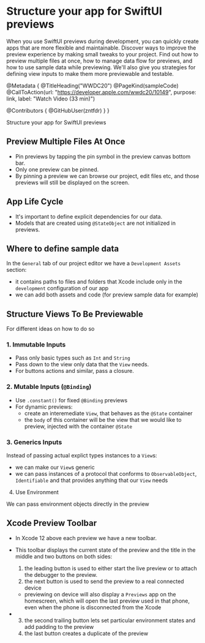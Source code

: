 # Structure your app for SwiftUI previews

When you use SwiftUI previews during development, you can quickly create apps that are more flexible and maintainable. Discover ways to improve the preview experience by making small tweaks to your project. Find out how to preview multiple files at once, how to manage data flow for previews, and how to use sample data while previewing. We'll also give you strategies for defining view inputs to make them more previewable and testable.

@Metadata {
   @TitleHeading("WWDC20")
   @PageKind(sampleCode)
   @CallToAction(url: "https://developer.apple.com/wwdc20/10149", purpose: link, label: "Watch Video (33 min)")

   @Contributors {
      @GitHubUser(zntfdr)
   }
}



Structure your app for SwiftUI previews

## Preview Multiple Files At Once

- Pin previews by tapping the pin symbol in the preview canvas bottom bar. 
- Only one preview can be pinned.
- By pinning a preview we can browse our project, edit files etc, and those previews will still be displayed on the screen.

## App Life Cycle

- It's important to define explicit dependencies for our data.
- Models that are created using `@StateObject` are not initialized in previews.

## Where to define sample data 

In the `General` tab of our project editor we have a `Development Assets` section: 

- it contains paths to files and folders that Xcode include only in the `development` configuration of our app
- we can add both assets and code (for preview sample data for example)

## Structure Views To Be Previewable

For different ideas on how to do so

### 1. Immutable Inputs

- Pass only basic types such as `Int` and `String`
- Pass down to the view only data that the `View` needs.
- For buttons actions and similar, pass a closure.

### 2. Mutable Inputs (`@Binding`)

- Use `.constant()` for fixed `@Binding` previews
- For dynamic previews:
  - create an interemediate `View`, that behaves as the `@State` container
  - the `body` of this container will be the view that we would like to preview, injected with the container `@State`

### 3. Generics Inputs

Instead of passing actual explict types instances to a `View`s: 

- we can make our `View`s generic
- we can pass instances of a protocol that conforms to `ObservableObject`, `Identifiable` and that provides anything that our `View` needs

4. Use Environment

We can pass environment objects directly in the preview

## Xcode Preview Toolbar

- In Xcode 12 above each preview we have a new toolbar.
- This toolbar displays the current state of the preview and the title in the middle and two buttons on both sides:
  1. the leading button is used to either start the live preview or to attach the debugger to the preview.
  2. the next button is used to send the preview to a real connected device
    - previewing on device will also display a `Previews` app on the homescreen, which will open the last preview used in that phone, even when the phone is disconnected from the Xcode

- 
  3. the second trailing button lets set particular environment states and add padding to the preview
  4. the last button creates a duplicate of the preview

